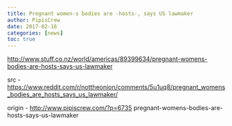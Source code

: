 ```yaml
---
title: Pregnant women-s bodies are -hosts-, says US lawmaker
author: PipisCrew
date: 2017-02-16
categories: [news]
toc: true
---
```


http://www.stuff.co.nz/world/americas/89399634/pregnant-womens-bodies-are-hosts-says-us-lawmaker

src - https://www.reddit.com/r/nottheonion/comments/5u1uq8/pregnant_womens_bodies_are_hosts_says_us_lawmaker/

origin - http://www.pipiscrew.com/?p=6735 pregnant-womens-bodies-are-hosts-says-us-lawmaker